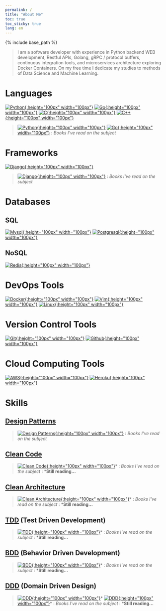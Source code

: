 ```yaml
---
permalink: /
title: "About Me"
toc: true
toc_sticky: true
lang: en
---
```


{% include base_path %}

> I am a software developer with experience in Python backend WEB development, Restful APIs, Golang, gRPC / protocol buffers, continuous integration tools, and microservices architecture exploring Docker Containers. On my free time I dedicate my studies to methods of Data Science and Machine Learning.

# Languages

[![Python]({{base_path}}/images/devicons/python/python-original.svg){:height="100px" width="100px"}]({{base_path}}/tags/#python)
[![Go]({{base_path}}/images/devicons/go/go-original.svg){:height="100px" width="100px"}]({{base_path}}/tags/#go)
[![C]({{base_path}}/images/devicons/c/c-original.svg){:height="100px" width="100px"}]({{base_path}}/tags/#c)
[![C++]({{base_path}}/images/devicons/cplusplus/cplusplus-original.svg){:height="100px" width="100px"}]({{base_path}}/tags/#cpp)

> [![Python](https://m.media-amazon.com/images/I/51CxdWNJ+OL.jpg){:height="100px" width="100px"}](https://greenteapress.com/wp/think-python-2e/) [![Go](https://imgv2-1-f.scribdassets.com/img/document/423243756/original/7b3ea40991/1597916187){:height="100px" width="100px"}](https://quii.gitbook.io/learn-go-with-tests/)
: <i class="fa fa-book" ></i> _Books I've read on the subject_

# Frameworks
[![Django]({{base_path}}/images/devicons/django/django-original.svg){:height="100px" width="100px"}]({{base_path}}/tags/#django)

> [![Django](https://m.media-amazon.com/images/I/51Hzve7dOUL._SX404_BO1,204,203,200_.jpg){:height="100px" width="100px"}](https://www.amazon.com.br/dp/098146730X/)
: <i class="fa fa-book" ></i> _Books I've read on the subject_

# Databases

## SQL
[![Mysql]({{base_path}}/images/devicons/mysql/mysql-original-wordmark.svg){:height="100px" width="100px"}]({{base_path}}/tags/#mysql)
[![Postgresql]({{base_path}}/images/devicons/postgresql/postgresql-original-wordmark.svg){:height="100px" width="100px"}]({{base_path}}/tags/#postgresql)

## NoSQL
[![Redis]({{base_path}}/images/devicons/redis/redis-original-wordmark.svg){:height="100px" width="100px"}]({{base_path}}/tags/#redis)

# DevOps Tools
[![Docker]({{base_path}}/images/devicons/docker/docker-original-wordmark.svg){:height="100px" width="100px"}]({{base_path}}/tags/#docker)
[![Vim]({{base_path}}/images/devicons/vim/vim-original.svg){:height="100px" width="100px"}]({{base_path}}/tags/#vim)
[![Linux]({{base_path}}/images/devicons/linux/linux-original.svg){:height="100px" width="100px"}]({{base_path}}/tags/#linux)

# Version Control Tools
[![Git]({{base_path}}/images/devicons/git/git-original-wordmark.svg){:height="100px" width="100px"}]({{base_path}}/tags/#git)
[![Github]({{base_path}}/images/devicons/github/github-original-wordmark.svg){:height="100px" width="100px"}]({{base_path}}/tags/#github)

# Cloud Computing Tools
[![AWS]({{base_path}}/images/devicons/amazonwebservices/amazonwebservices-original-wordmark.svg){:height="100px" width="100px"}]({{base_path}}/tags/#aws)
[![Heroku]({{base_path}}/images/devicons/heroku/heroku-original-wordmark.svg){:height="100px" width="100px"}]({{base_path}}/tags/#heroku)

# Skills

## [Design Patterns]({{base_path}}/tags/#design-patterns)

> [![Design Patterns](https://refactoring.guru/images/patterns/book/web-cover-en.png){:height="100px" width="100px"}](https://refactoring.guru/design-patterns/book/)
: <i class="fa fa-book" ></i> _Books I've read on the subject_

## [Clean Code]({{base_path}}/tags/#clean-code)

> [![Clean Code](https://m.media-amazon.com/images/I/41SH-SvWPxL.jpg){:height="100px" width="100px"}](https://www.amazon.com.br/dp/B001GSTOAM/)*
: <i class="fa fa-book" ></i> _Books I've read on the subject_
: ***Still reading...**

## [Clean Architecture]({{base_path}}/tags/#clean-architecture)

> [![Clean Architecture](https://m.media-amazon.com/images/I/411csr6Nn0L.jpg){:height="100px" width="100px"}](https://www.amazon.com.br/dp/B075LRM681/)*
: <i class="fa fa-book" ></i> _Books I've read on the subject_
: ***Still reading...**

## [TDD]({{base_path}}/tags/#tdd) (Test Driven Development)

> [![TDD](https://images-na.ssl-images-amazon.com/images/I/41pO5GqNtzL.jpg){:height="100px" width="100px"}](https://www.amazon.com.br/dp/0321146530/)*
: <i class="fa fa-book" ></i> _Books I've read on the subject_
: ***Still reading...**

## [BDD]({{base_path}}/tags/#bdd) (Behavior Driven Development)

> [![BDD](https://images-na.ssl-images-amazon.com/images/I/41RBIJYTR-L.jpg){:height="100px" width="100px"}](https://www.amazon.com.br/dp/161729165X)*
: <i class="fa fa-book" ></i> _Books I've read on the subject_
: ***Still reading...**

## [DDD]({{base_path}}/tags/#ddd) (Domain Driven Design)

> [![DDD](https://m.media-amazon.com/images/I/51OWGtzQLLL.jpg){:height="100px" width="100px"}](https://www.amazon.com.br/dp/B00794TAUG/)* [![DDD](https://m.media-amazon.com/images/I/51p16XLhuiL.jpg){:height="100px" width="100px"}](https://www.amazon.com.br/dp/B00BCLEBN8/)*
: <i class="fa fa-book" ></i> _Books I've read on the subject_
: ***Still reading...**
